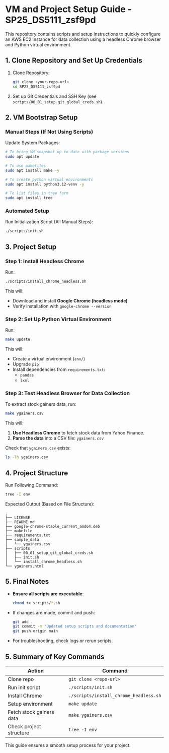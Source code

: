 # **VM and Project Setup Guide - SP25_DS5111_zsf9pd**  

This repository contains scripts and setup instructions to quickly configure an AWS EC2 instance for data collection using a headless Chrome browser and Python virtual environment.

## **1. Clone Repository and Set Up Credentials**

1. Clone Repository:

   ```bash
   git clone <your-repo-url>
   cd SP25_DS5111_zsf9pd
   ```
   
2. Set up Git Credentials and SSH Key (see `scripts/00_01_setup_git_global_creds.sh`).

## **2. VM Bootstrap Setup**

### **Manual Steps (If Not Using Scripts)**
Update System Packages:

```bash
# To bring VM snapshot up to date with package versions
sudo apt update
```

```bash
# To use makefiles
sudo apt install make -y
```

```bash
# To create python virtual environments
sudo apt install python3.12-venv -y
```

```bash
# To list files in tree form
sudo apt install tree
```

### **Automated Setup**
Run Initialization Script (All Manual Steps):

```bash
./scripts/init.sh
```

## **3. Project Setup**

### **Step 1: Install Headless Chrome**
Run:

```bash
./scripts/install_chrome_headless.sh
```
This will:
- Download and install **Google Chrome (headless mode)**
- Verify installation with `google-chrome --version`

### **Step 2: Set Up Python Virtual Environment**
Run:
```bash
make update
```
This will:
- Create a virtual environment (`env/`)
- Upgrade `pip`
- Install dependencies from `requirements.txt`:
  - `pandas`
  - `lxml`

### **Step 3: Test Headless Browser for Data Collection**
To extract stock gainers data, run:
```bash
make ygainers.csv
```
This will:
1. **Use Headless Chrome** to fetch stock data from Yahoo Finance.
2. **Parse the data** into a CSV file: `ygainers.csv`

Check that `ygainers.csv` exists:
```bash
ls -lh ygainers.csv
```

## **4. Project Structure**
Run Following Command:

```bash
tree -I env
```

Expected Output (Based on File Structure):

```
.
├── LICENSE
├── README.md
├── google-chrome-stable_current_amd64.deb
├── makefile
├── requirements.txt
├── sample_data
│   └── ygainers.csv
├── scripts
│   ├── 00_01_setup_git_global_creds.sh
│   ├── init.sh
│   └── install_chrome_headless.sh
└── ygainers.html
```

## **5. Final Notes**
- **Ensure all scripts are executable**:
  ```bash
  chmod +x scripts/*.sh
  ```
- If changes are made, commit and push:
  ```bash
  git add .
  git commit -m "Updated setup scripts and documentation"
  git push origin main
  ```
- For troubleshooting, check logs or rerun scripts.

## **5. Summary of Key Commands**
| Action | Command |
|--------|---------|
| Clone repo | `git clone <repo-url>` |
| Run init script | `./scripts/init.sh` |
| Install Chrome | `./scripts/install_chrome_headless.sh` |
| Setup environment | `make update` |
| Fetch stock gainers data | `make ygainers.csv` |
| Check project structure | `tree -I env` |

This guide ensures a smooth setup process for your project.
